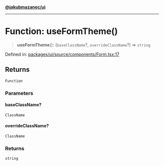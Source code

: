 [**@jakubmazanec/ui**](../README.md)

---

# Function: useFormTheme()

> **useFormTheme**(): (`baseClassName`?, `overrideClassName`?) => `string`

Defined in:
[packages/ui/source/components/Form.tsx:17](https://github.com/jakubmazanec/tools/blob/f779e75b9ef98389e12e52575295bd1ef364daca/packages/ui/source/components/Form.tsx#L17)

## Returns

`Function`

### Parameters

#### baseClassName?

`ClassName`

#### overrideClassName?

`ClassName`

### Returns

`string`
